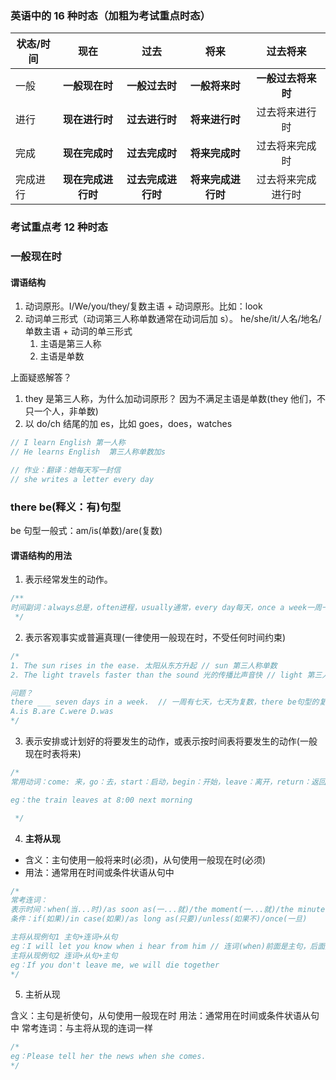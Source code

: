### 英语中的 16 种时态（加粗为考试重点时态）

| 状态/时间 |        现在        |        过去        |        将来        |      过去将来      |
| --------- | :----------------: | :----------------: | :----------------: | :----------------: |
| 一般      |   **一般现在时**   |   **一般过去时**   |   **一般将来时**   | **一般过去将来时** |
| 进行      |   **现在进行时**   |   **过去进行时**   |   **将来进行时**   |   过去将来进行时   |
| 完成      |   **现在完成时**   |   **过去完成时**   |   **将来完成时**   |   过去将来完成时   |
| 完成进行  | **现在完成进行时** | **过去完成进行时** | **将来完成进行时** | 过去将来完成进行时 |

### 考试重点考 12 种时态

### 一般现在时

#### 谓语结构

1. 动词原形。I/We/you/they/复数主语 + 动词原形。比如：look
2. 动词单三形式（动词第三人称单数通常在动词后加 s）。 he/she/it/人名/地名/单数主语 + 动词的单三形式
   1. 主语是第三人称
   2. 主语是单数

上面疑惑解答？

1. they 是第三人称，为什么加动词原形？ 因为不满足主语是单数(they 他们，不只一个人，非单数)
2. 以 do/ch 结尾的加 es，比如 goes，does，watches

```js
// I learn English 第一人称
// He learns English  第三人称单数加s

// 作业：翻译：她每天写一封信
// she writes a letter every day
```

### there be(释义：有)句型

be 句型一般式：am/is(单数)/are(复数)

#### 谓语结构的用法

1. 表示经常发生的动作。

```js
/**
时间副词：always总是，often进程，usually通常，every day每天，once a week一周一次，twice a month 每月两次，once in a while偶尔，now and then偶尔
 */
```

2. 表示客观事实或普遍真理(一律使用一般现在时，不受任何时间约束)

```js
/*
1. The sun rises in the ease. 太阳从东方升起 // sun 第三人称单数
2. The light travels faster than the sound 光的传播比声音快 // light 第三人称单数

问题？
there ___ seven days in a week.  // 一周有七天，七天为复数，there be句型的复数形式选are，看后面的名词seven days，
A.is B.are C.were D.was 
*/
```

3. 表示安排或计划好的将要发生的动作，或表示按时间表将要发生的动作(一般现在时表将来)

```js
/*
常用动词：come: 来，go：去，start：启动，begin：开始，leave：离开，return：返回 ...

eg：the train leaves at 8:00 next morning

 */
```

4. **主将从现**

- 含义：主句使用一般将来时(必须)，从句使用一般现在时(必须)
- 用法：通常用在时间或条件状语从句中

```js
/*
常考连词：
表示时间：when(当...时)/as soon as(一...就)/the moment(一...就)/the minute(一...就)
条件：if(如果)/in case(如果)/as long as(只要)/unless(如果不)/once(一旦)

主将从现例句1 主句+连词+从句
eg：I will let you know when i hear from him // 连词(when)前面是主句，后面是从句
主将从现例句2 连词+从句+主句
eg：If you don't leave me, we will die together
*/
```

5. 主祈从现

含义：主句是祈使句，从句使用一般现在时
用法：通常用在时间或条件状语从句中
常考连词：与主将从现的连词一样

```js
/*
eg：Please tell her the news when she comes.
*/
```
